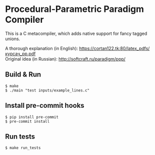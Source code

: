 # Procedural-Parametric Paradigm Compiler

This is a C metacompiler, which adds native support for fancy tagged unions.

A thorough explanation (in English): https://cortan122.tk:80/latex_pdfs/курсач_pp.pdf \
Original idea (in Russian): http://softcraft.ru/paradigm/ppp/

## Build & Run

```console
$ make
$ ./main "test inputs/example_lines.c"
```

## Install pre-commit hooks

```console
$ pip install pre-commit
$ pre-commit install
```

## Run tests

```console
$ make run_tests
```
